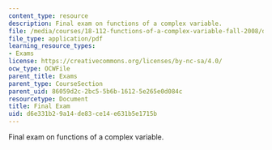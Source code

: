 ```yaml
---
content_type: resource
description: Final exam on functions of a complex variable.
file: /media/courses/18-112-functions-of-a-complex-variable-fall-2008/d6e331b29a14de83ce14e631b5e1715b_finalprob.pdf
file_type: application/pdf
learning_resource_types:
- Exams
license: https://creativecommons.org/licenses/by-nc-sa/4.0/
ocw_type: OCWFile
parent_title: Exams
parent_type: CourseSection
parent_uid: 86059d2c-2bc5-5b6b-1612-5e265e0d084c
resourcetype: Document
title: Final Exam
uid: d6e331b2-9a14-de83-ce14-e631b5e1715b
---
```

Final exam on functions of a complex variable.